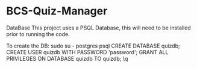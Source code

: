# BCS-Quiz-Manager

DataBase
This project uses a PSQL Database, this will need to be installed prior to running the code.

To create the DB:
sudo su - postgres
psql
CREATE DATABASE quizdb;
CREATE USER quizdb WITH PASSWORD 'password';
GRANT ALL PRIVILEGES ON DATABASE quizdb TO quizdb;
\q